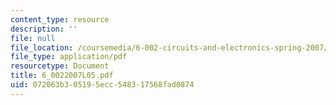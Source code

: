 ```yaml
---
content_type: resource
description: ''
file: null
file_location: /coursemedia/6-002-circuits-and-electronics-spring-2007/072063b305195ecc548317568fad0874_6_0022007L05.pdf
file_type: application/pdf
resourcetype: Document
title: 6_0022007L05.pdf
uid: 072063b3-0519-5ecc-5483-17568fad0874
---
```

